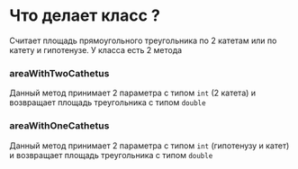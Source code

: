 # Что делает класс ?
Считает площадь прямоугольного треугольника по 2 катетам или по катету и гипотенузе.
У класса есть 2 метода
### areaWithTwoCathetus
Данный метод принимает 2 параметра с типом ```int``` (2 катета) и возвращает площадь треугольника с типом ```double```
### areaWithOneCathetus
Данный метод принимает 2 параметра с типом ```int``` (гипотенузу и катет) и возвращает площадь треугольника с типом ```double```
